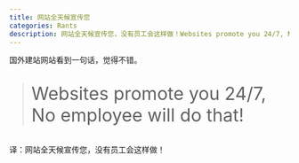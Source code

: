 ```yaml
---
title: 网站全天候宣传您
categories: Rants
description: 网站全天候宣传您，没有员工会这样做！Websites promote you 24/7, No employee will do that!
---
```


国外建站网站看到一句话，觉得不错。

> <p style="font-size:2rem">Websites promote you 24/7, No employee will do that!</p>

译：网站全天候宣传您，没有员工会这样做！